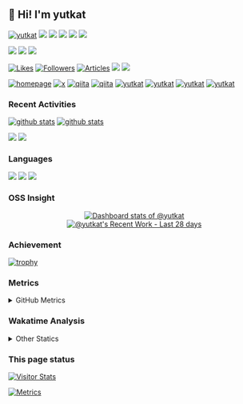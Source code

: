 ## 👋 Hi! I'm yutkat

<p align="left"> 
  <a href="https://github.com/yutkat/yutkat/"><img src="https://komarev.com/ghpvc/?username=yutkat" alt="yutkat" /></a>
  <a href="https://github.com/yutkat"><img height="20" src="https://img.shields.io/github/followers/yutkat?label=follow&logo=github&style=flat" /></a>
  <a href="https://github.com/yutkat"><img height="20" src="https://img.shields.io/github/stars/yutkat?logo=github&style=flat" /></a>
  <a href="https://gitstar-ranking.com/yutkat"><img height="20" src="https://img.shields.io/endpoint?label=star ranking&logo=github&style=flat&url=https%3A%2F%2Fgitstar-ranking.com%2Fusers%2Fyutkat%2Fshields" /></a>
  <a href="https://user-badge.committers.top/japan/yutkat"><img height="20" src="https://user-badge.committers.top/japan/yutkat.svg" /></a>
  <a href="https://github.com/gayanvoice/top-github-users/blob/main/markdown/followers/japan.md"><img height="20" src="https://img.shields.io/badge/dynamic/json?url=https%3A%2F%2Fraw.githubusercontent.com%2Fyutkat%2Fyutkat%2Fmain%2Fassets%2Fgithub-followed-ranking.json&query=key&prefix=%23&label=followed%20rank&color=brightgreen&logo=github" /></a>
</p>

<p align="left"> 
  <a href="http://x.com/yutkat"><img height="20" src="https://img.shields.io/twitter/follow/yutkat?style=flat&logo=x" /></a>
  <a href="https://www.reddit.com/user/yutkat"><img height="20" src="https://img.shields.io/reddit/user-karma/combined/yutkat?label=Reddit&logo=reddit&style=flat" /></a>
  <a href="https://stackoverflow.com/users/5720201/yutkat"><img height="20" src="https://img.shields.io/stackexchange/stackoverflow/r/5720201?label=StackOverflow&logo=stack-overflow&style=flat" /></a>
</p>

<p align="left">
  <a href="https://zenn.dev/yutakatay"><img height="20" src="https://badgen.org/img/zenn/yutakatay/likes?style=plastic" alt="Likes" /></a>
  <a href="https://zenn.dev/yutakatay"><img height="20" src="https://badgen.org/img/zenn/yutakatay/followers?style=plastic" alt="Followers" /></a>
  <a href="https://zenn.dev/yutakatay"><img height="20" src="https://badgen.org/img/zenn/yutakatay/articles?style=plastic" alt="Articles" /></a>
  <a href="http://qiita.com/yutkat"><img height="20" src="https://qiita-badge.apiapi.app/s/yutkat/contributions.svg" /></a>
  <a href="http://qiita.com/yutkat"><img height="20" src="https://qiita-badge.apiapi.app/s/yutkat/posts.svg" /></a>
</p>

<p align="left"> 
  <a href="https://yutkat.github.io/"><img alt="homepage" width="30px" src="https://cdn.jsdelivr.net/npm/svg-icon@0.8.2/dist/svg/flat/home.svg" /></a>
  <a href="https://x.com/yutkat"><img alt="x" width="30px" src="https://simpleicons.org/icons/x.svg" /></a>
  <a href="https://zenn.dev/yutakatay"><img alt="qiita" width="30px" src="https://simpleicons.org/icons/zenn.svg" /></a>
  <a href="https://qiita.com/yutkat"><img alt="qiita" width="30px" src="https://simpleicons.org/icons/qiita.svg" /></a>
  <a href="https://dev.to/yutkat" target="blank"><img src="https://cdn.jsdelivr.net/npm/simple-icons@3.0.1/icons/dev-dot-to.svg" alt="yutkat" height="30" width="30" /></a>
  <a href="https://stackoverflow.com/users/yutkat" target="blank"><img src="https://cdn.jsdelivr.net/npm/simple-icons@3.0.1/icons/stackoverflow.svg" alt="yutkat" height="30" width="30" /></a>
  <a href="https://www.quora.com/profile/Yutkat" target="blank"><img src="https://simpleicons.org/icons/quora.svg" alt="yutkat" height="30" width="30" /></a>
  <a href="https://ossinsight.io/analyze/yutkat" target="blank"><img src="https://cdn.jsdelivr.net/npm/svg-icon@0.8.2/dist/svg/mfglabs/eye.svg" alt="yutkat" height="30" width="30" /></a>
</p>

### Recent Activities

<p align="left">
  <a href="https://github.com/anuraghazra/github-readme-stats"><img alt="github stats" height="150px" src="https://github-readme-stats.vercel.app/api?username=yutkat&count_private=true&show_icons=true&custom_title=GitHub%20Stats&hide_border=true&theme=transparent" /></a>
  <a href="https://github.com/DenverCoder1/github-readme-streak-stats"><img alt="github stats" height="150px" src="https://github-readme-streak-stats.herokuapp.com/?user=yutkat&theme=transparent&hide_border=true" /></a>
</p>

[![](http://github-profile-summary-cards.vercel.app/api/cards/profile-details?username=yutkat&theme=transparent)](https://github.com/vn7n24fzkq/github-profile-summary-cards)
[![](https://github-readme-activity-graph.vercel.app/graph?username=yutkat&theme=github-dark-dimmed&custom_title=Contribution%20Graph%20in%20the%20last%2031%20days&hide_border=true)](https://github.com/Ashutosh00710/github-readme-activity-graph)

### Languages

[![](http://github-profile-summary-cards.vercel.app/api/cards/repos-per-language?username=yutkat&theme=transparent)](https://github.com/vn7n24fzkq/github-profile-summary-cards)
[![](http://github-profile-summary-cards.vercel.app/api/cards/most-commit-language?username=yutkat&theme=transparent)](https://github.com/vn7n24fzkq/github-profile-summary-cards)
[![](https://github-readme-stats.vercel.app/api/top-langs/?username=yutkat&layout=compact&count_private=true&show_icons=true&theme=transparent&hide_border=true)](https://github.com/anuraghazra/github-readme-stats)

### OSS Insight

<!-- Copy-paste in your Readme.md file -->

<a href="https://next.ossinsight.io/widgets/official/compose-user-dashboard-stats?user_id=8683947" target="_blank" style="display: block" align="center">
  <picture>
    <source media="(prefers-color-scheme: dark)" srcset="https://next.ossinsight.io/widgets/official/compose-user-dashboard-stats/thumbnail.png?user_id=8683947&image_size=auto&color_scheme=dark" width="771" height="auto">
    <img alt="Dashboard stats of @yutkat" src="https://next.ossinsight.io/widgets/official/compose-user-dashboard-stats/thumbnail.png?user_id=8683947&image_size=auto&color_scheme=light" width="771" height="auto">
  </picture>
</a>

<!-- Made with [OSS Insight](https://ossinsight.io/) -->

<!-- Copy-paste in your Readme.md file -->

<a href="https://next.ossinsight.io/widgets/official/compose-currently-working-on?user_id=8683947&activity_type=all" target="_blank" style="display: block" align="center">
  <picture>
    <source media="(prefers-color-scheme: dark)" srcset="https://next.ossinsight.io/widgets/official/compose-currently-working-on/thumbnail.png?user_id=8683947&activity_type=all&image_size=auto&color_scheme=dark" width="497.5" height="auto">
    <img alt="@yutkat's Recent Work - Last 28 days" src="https://next.ossinsight.io/widgets/official/compose-currently-working-on/thumbnail.png?user_id=8683947&activity_type=all&image_size=auto&color_scheme=light" width="497.5" height="auto">
  </picture>
</a>

<!-- Made with [OSS Insight](https://ossinsight.io/) -->

### Achievement

[![trophy](https://github-profile-trophy.vercel.app/?username=yutkat&no-frame=true&no-bg=true&theme=onedark)](https://github.com/ryo-ma/github-profile-trophy)

### Metrics

<details>
  <summary>GitHub Metrics</summary>

<!-- ![Metrics](https://metrics.lecoq.io/yutkat) -->
[![Metrics](https://github.com/yutkat/yutkat/blob/main/images/github-metrics.svg)](https://github.com/lowlighter/metrics)

</details>

### Wakatime Analysis

<!-- <img height="150" src="https://github.com/yutkat/yutkat/blob/master/images/stat.svg" alt="Alternative Text"/> -->

<details>
  <summary>Other Statics</summary>

  <!--START_SECTION:waka-->
![Code Time](http://img.shields.io/badge/Code%20Time-10%2C094%20hrs%2036%20mins-blue)

![Lines of code](https://img.shields.io/badge/From%20Hello%20World%20I%27ve%20Written-747.3%20thousand%20lines%20of%20code-blue)

**🐱 My GitHub Data** 

> 📦 203.0 kB Used in GitHub's Storage 
 > 
> 🏆 706 Contributions in the Year 2025
 > 
> 🚫 Not Opted to Hire
 > 
> 📜 108 Public Repositories 
 > 
> 🔑 4 Private Repositories 
 > 
**I'm an Early 🐤** 

```text
🌞 Morning                5722 commits        ███████░░░░░░░░░░░░░░░░░░   26.69 % 
🌆 Daytime                7214 commits        ████████░░░░░░░░░░░░░░░░░   33.65 % 
🌃 Evening                5490 commits        ██████░░░░░░░░░░░░░░░░░░░   25.61 % 
🌙 Night                  3010 commits        ████░░░░░░░░░░░░░░░░░░░░░   14.04 % 
```
📅 **I'm Most Productive on Tuesday** 

```text
Monday                   3468 commits        ████░░░░░░░░░░░░░░░░░░░░░   16.18 % 
Tuesday                  3564 commits        ████░░░░░░░░░░░░░░░░░░░░░   16.63 % 
Wednesday                3458 commits        ████░░░░░░░░░░░░░░░░░░░░░   16.13 % 
Thursday                 3469 commits        ████░░░░░░░░░░░░░░░░░░░░░   16.18 % 
Friday                   3143 commits        ████░░░░░░░░░░░░░░░░░░░░░   14.66 % 
Saturday                 2050 commits        ██░░░░░░░░░░░░░░░░░░░░░░░   09.56 % 
Sunday                   2284 commits        ███░░░░░░░░░░░░░░░░░░░░░░   10.65 % 
```


📊 **This Week I Spent My Time On** 

```text
🕑︎ Time Zone: Asia/Tokyo

💬 Programming Languages: 
Other                    25 hrs 8 mins       ███████████████████████░░   92.96 % 
sh                       1 hr 14 mins        █░░░░░░░░░░░░░░░░░░░░░░░░   04.61 % 
Markdown                 39 mins             █░░░░░░░░░░░░░░░░░░░░░░░░   02.42 % 
gitignore                0 secs              ░░░░░░░░░░░░░░░░░░░░░░░░░   00.00 % 
Lua                      0 secs              ░░░░░░░░░░░░░░░░░░░░░░░░░   00.00 % 

🔥 Editors: 
Chrome                   26 hrs 25 mins      ████████████████████████░   97.70 % 
Neovim                   22 mins             ░░░░░░░░░░░░░░░░░░░░░░░░░   01.36 % 
Zsh                      15 mins             ░░░░░░░░░░░░░░░░░░░░░░░░░   00.93 % 

💻 Operating System: 
Linux                    27 hrs 2 mins       █████████████████████████   100.00 % 
```

**I Mostly Code in Lua** 

```text
Lua                      20 repos            ██████████████░░░░░░░░░░░   55.56 % 
HTML                     6 repos             ████░░░░░░░░░░░░░░░░░░░░░   16.67 % 
Python                   2 repos             █░░░░░░░░░░░░░░░░░░░░░░░░   05.56 % 
TypeScript               2 repos             █░░░░░░░░░░░░░░░░░░░░░░░░   05.56 % 
JavaScript               1 repo              █░░░░░░░░░░░░░░░░░░░░░░░░   02.78 % 
```



**Timeline**

![Lines of Code chart](https://raw.githubusercontent.com/yutkat/yutkat/main/assets/bar_graph.png)


 Last Updated on 03/05/2025 19:36:28 UTC
<!--END_SECTION:waka-->
</details>

### This page status

<a href="https://widgetbite.com" align="left">
  <img alt="Visitor Stats" src="https://widgetbite.com/stats/yutkat"/>  
</a>

[![Metrics](https://github.com/yutkat/yutkat/actions/workflows/main.yml/badge.svg)](https://github.com/yutkat/yutkat/actions/workflows/main.yml)
